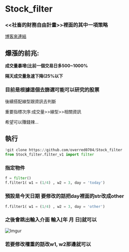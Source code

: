 # Stock_filter

### <<社畜的財務自由計畫>>裡面的其中一項策略
[博客來連結](https://www.books.com.tw/products/0010879900)

## 爆漲的前兆:

**成交量暴增(比前一個交易日多500~1000%**

**隔天成交量急速下降(25%以下**


### 目前是根據這個去篩選可能可以研究的股票

後續搭配線型跟資訊去判斷

重要指標次序:成交量>>線型>>相關資訊

希望可以賺錢辣...

## 執行

```python
!git clone https://github.com/overred0704/Stock_filter
from Stock_filter.filter_v1 import filter
```

### 指定物件
```python
f = filter()
f.filter1( w1 = (1/4) , w2 = 3, day = 'today')
```

### 預設是今天日期 要修改的話把day裡面的str改成other
```python
f.filter1( w1 = (1/4) , w2 = 3, day = 'other')
```

### 之後會跳出輸入介面 輸入[年 月 日]就可以

![Imgur](https://imgur.com/UptCHHA.png)

### 若要修改權重的話改w1, w2那邊就可以
